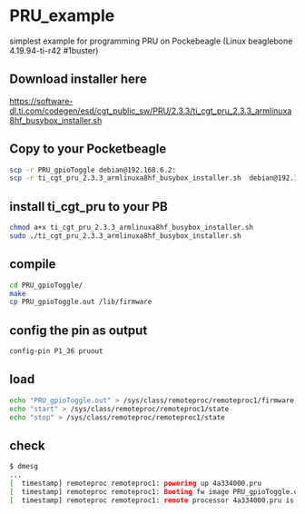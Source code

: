 # PRU_example
simplest example for programming PRU on Pockebeagle (Linux beaglebone 4.19.94-ti-r42 #1buster)

## Download installer here
https://software-dl.ti.com/codegen/esd/cgt_public_sw/PRU/2.3.3/ti_cgt_pru_2.3.3_armlinuxa8hf_busybox_installer.sh


## Copy to your Pocketbeagle
```bash
scp -r PRU_gpioToggle debian@192.168.6.2:
scp -r ti_cgt_pru_2.3.3_armlinuxa8hf_busybox_installer.sh  debian@192.168.6.2:
```

## install ti_cgt_pru to your PB
```bash
chmod a+x ti_cgt_pru_2.3.3_armlinuxa8hf_busybox_installer.sh
sudo ./ti_cgt_pru_2.3.3_armlinuxa8hf_busybox_installer.sh
```

## compile
```bash
cd PRU_gpioToggle/
make
cp PRU_gpioToggle.out /lib/firmware
```

## config the pin as output
```bash
config-pin P1_36 pruout
```

## load
```bash
echo "PRU_gpioToggle.out" > /sys/class/remoteproc/remoteproc1/firmware
echo "start" > /sys/class/remoteproc/remoteproc1/state
echo "stop" > /sys/class/remoteproc/remoteproc1/state
```
## check
```bash
$ dmesg
...
[  timestamp] remoteproc remoteproc1: powering up 4a334000.pru
[  timestamp] remoteproc remoteproc1: Booting fw image PRU_gpioToggle.out, size 31364
[  timestamp] remoteproc remoteproc1: remote processor 4a334000.pru is now up
```
